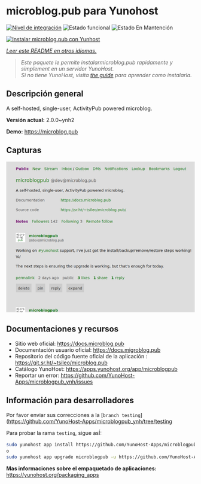 <!--
Este archivo README esta generado automaticamente<https://github.com/YunoHost/apps/tree/master/tools/readme_generator>
No se debe editar a mano.
-->

# microblog.pub para Yunohost

[![Nivel de integración](https://dash.yunohost.org/integration/microblogpub.svg)](https://dash.yunohost.org/appci/app/microblogpub) ![Estado funcional](https://ci-apps.yunohost.org/ci/badges/microblogpub.status.svg) ![Estado En Mantención](https://ci-apps.yunohost.org/ci/badges/microblogpub.maintain.svg)

[![Instalar microblog.pub con Yunhost](https://install-app.yunohost.org/install-with-yunohost.svg)](https://install-app.yunohost.org/?app=microblogpub)

*[Leer este README en otros idiomas.](./ALL_README.md)*

> *Este paquete le permite instalarmicroblog.pub rapidamente y simplement en un servidor YunoHost.*  
> *Si no tiene YunoHost, visita [the guide](https://yunohost.org/install) para aprender como instalarla.*

## Descripción general

A self-hosted, single-user, ActivityPub powered microblog.


**Versión actual:** 2.0.0~ynh2

**Demo:** <https://microblog.pub>

## Capturas

![Captura de microblog.pub](./doc/screenshots/microblogpub_demo.png)

## Documentaciones y recursos

- Sitio web oficial: <https://docs.microblog.pub>
- Documentación usuario oficial: <https://docs.migroblog.pub>
- Repositorio del código fuente oficial de la aplicación : <https://git.sr.ht/~tsileo/microblog.pub>
- Catálogo YunoHost: <https://apps.yunohost.org/app/microblogpub>
- Reportar un error: <https://github.com/YunoHost-Apps/microblogpub_ynh/issues>

## Información para desarrolladores

Por favor enviar sus correcciones a la [`branch testing`](https://github.com/YunoHost-Apps/microblogpub_ynh/tree/testing

Para probar la rama `testing`, sigue asÍ:

```bash
sudo yunohost app install https://github.com/YunoHost-Apps/microblogpub_ynh/tree/testing --debug
o
sudo yunohost app upgrade microblogpub -u https://github.com/YunoHost-Apps/microblogpub_ynh/tree/testing --debug
```

**Mas informaciones sobre el empaquetado de aplicaciones:** <https://yunohost.org/packaging_apps>
